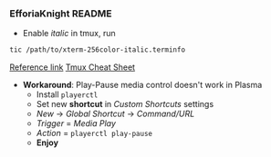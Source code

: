 ### EfforiaKnight README

* Enable *italic* in tmux, run
```bash
tic /path/to/xterm-256color-italic.terminfo
```
[Reference link](https://bruinsslot.jp/post/how-to-enable-true-color-for-neovim-tmux-and-gnome-terminal/)
[Tmux Cheat Sheet](https://tmuxcheatsheet.com/)

* **Workaround**: Play-Pause media control doesn't work in Plasma
    - Install `playerctl`
    - Set new **shortcut** in _Custom Shortcuts_ settings
    - _New_ -> _Global Shortcut_ -> _Command/URL_
    - _Trigger_ = _Media Play_
    - _Action_ = `playerctl play-pause`
    - **Enjoy**
